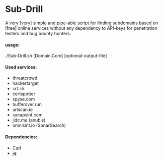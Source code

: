 # Sub-Drill

A very [very] simple and pipe-able script for finding subdomains based on [free] online services without any dependency to API-keys for penetration testers and bug bounty hunters.


#### usage:
./Sub-Drill.sh [Domain.Com] [optional-output-file]

#### Used services:
- threatcrowd
- hackertarget
- crt.sh
- certspotter
- spyse.com
- bufferover.run
- urlscan.io
- synapsint.com
- jldc.me (anubis)
- omnisint.io (SonarSearch)

#### Dependencies:

- Curl 
- ~~jq~~

